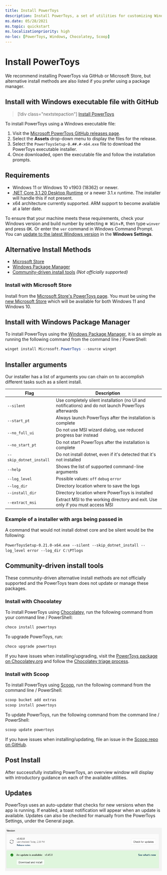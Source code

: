 ```yaml
---
title: Install PowerToys
description: Install PowerToys, a set of utilities for customizing Windows, using an executable file or package manager (WinGet, Chocolatey, Scoop).
ms.date: 05/28/2021
ms.topic: quickstart
ms.localizationpriority: high
no-loc: [PowerToys, Windows, Chocolatey, Scoop]
---
```


# Install PowerToys

We recommend installing PowerToys via GitHub or Microsoft Store, but alternative install methods are also listed if you prefer using a package manager.

## Install with Windows executable file with GitHub

> [!div class="nextstepaction"]
> [Install PowerToys](https://aka.ms/installpowertoys)

To install PowerToys using a Windows executable file:

1. Visit the [Microsoft PowerToys GitHub releases page](https://aka.ms/installpowertoys).
2. Select the **Assets** drop-down menu to display the files for the release.
3. Select the `PowerToysSetup-0.##.#-x64.exe` file to download the PowerToys executable installer.
4. Once downloaded, open the executable file and follow the installation prompts.

## Requirements

- Windows 11 or Windows 10 v1903 (18362) or newer.
- [.NET Core 3.1.20 Desktop Runtime](https://dotnet.microsoft.com/download/dotnet/thank-you/runtime-desktop-3.1.20-windows-x64-installer) or a newer 3.1.x runtime. The installer will handle this if not present.
- x64 architecture currently supported. ARM support to become available at a later date.

To ensure that your machine meets these requirements, check your Windows version and build number by selecting <kbd>⊞ Win</kbd>+<kbd>R</kbd>, then type `winver` and press <kbd>OK</kbd>. Or enter the `ver` command in Windows Command Prompt. You can [update to the latest Windows version](ms-settings:windowsupdate) in the **Windows Settings**.

## Alternative Install Methods

- [Microsoft Store](#install-with-microsoft-store)
- [Windows Package Manager](#install-with-windows-package-manager)
- [Community-driven install tools](#community-driven-install-tools) _(Not officially supported)_

### Install with Microsoft Store

Install from the [Microsoft Store's PowerToys page](https://aka.ms/getPowertoys). You must be using the [new Microsoft Store](https://blogs.windows.com/windowsExperience/2021/06/24/building-a-new-open-microsoft-store-on-windows-11/) which will be available for both Windows 11 and Windows 10.

## Install with Windows Package Manager

To install PowerToys using the [Windows Package Manager](../package-manager/winget/index.md), it is as simple as running the following command from the command line / PowerShell:

```powershell
winget install Microsoft.PowerToys --source winget
```

## Installer arguments 

Our installer has a list of arguments you can chain on to accomplish different tasks such as a silent install.

| Flag  | Description |
|---|---|
| `--silent` | Use completely silent installation (no UI and notifications) and do not launch PowerToys afterwards |
| `--start_pt` | Always launch PowerToys after the installation is complete |
| `--no_full_ui` | Do not use MSI wizard dialog, use reduced progress bar instead |
| `--no_start_pt` | Do not start PowerToys after the installation is complete |
| `--skip_dotnet_install` | Do not install dotnet, even if it's detected that it's not installed |
| `--help` | Shows the list of supported command-line arguments |
| `--log_level` | Possible values: `off` `debug` `error` |
| `--log_dir` | Directory location where to save the logs |
| `--install_dir` | Directory location where PowerToys is installed |
| `--extract_msi` | Extract MSI to the working directory and exit. Use only if you must access MSI |

### Example of a installer with args being passed in

A command that would not install dotnet core and be silent would be the following: 

`PowerToysSetup-0.21.0-x64.exe --silent --skip_dotnet_install --log_level error --log_dir C:\PTlogs`

## Community-driven install tools

These community-driven alternative install methods are not officially supported and the PowerToys team does not update or manage these packages.

### Install with Chocolatey

To install PowerToys using [Chocolatey](https://chocolatey.org/), run the following command from your command line / PowerShell:

```powershell
choco install powertoys
```

To upgrade PowerToys, run:

```powershell
choco upgrade powertoys
```

If you have issues when installing/upgrading, visit the [PowerToys package on Chocolatey.org](https://chocolatey.org/packages/powertoys) and follow the [Chocolatey triage process](https://chocolatey.org/docs/package-triage-process).

### Install with Scoop

To install PowerToys using [Scoop](https://scoop.sh/), run the following command from the command line / PowerShell:

```powershell
scoop bucket add extras
scoop install powertoys
```

To update PowerToys, run the following command from the command line / PowerShell:

```powershell
scoop update powertoys
```

If you have issues when installing/updating, file an issue in the [Scoop repo on GitHub](https://github.com/lukesampson/scoop/issues).

## Post Install

After successfully installing PowerToys, an overview window will display with introductory guidance on each of the available utilities.

## Updates

PowerToys uses an auto-updater that checks for new versions when the app is running. If enabled, a toast notification will appear when an update is available. Updates can also be checked for manually from the PowerToys Settings, under the General page.

![PowerToys Update](../images/powertoys-updates.png)
